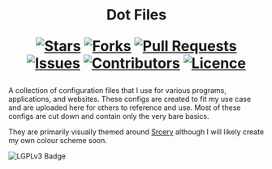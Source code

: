 <h1 align="center">
  Dot Files
  
  [![Stars](https://img.shields.io/github/stars/DeclanChidlow/dotfiles?style=flat-square&logoColor=white)](https://github.com/DeclanChidlow/dotfiles/stargazers)
  [![Forks](https://img.shields.io/github/forks/DeclanChidlow/dotfiles?style=flat-square&logoColor=white)](https://github.com/DeclanChidlow/dotfiles/network/members)
  [![Pull Requests](https://img.shields.io/github/issues-pr/DeclanChidlow/dotfiles?style=flat-square&logoColor=white)](https://github.com/DeclanChidlow/dotfiles/pulls)
  [![Issues](https://img.shields.io/github/issues/DeclanChidlow/dotfiles?style=flat-square&logoColor=white)](https://github.com/DeclanChidlow/dotfiles/issues)
  [![Contributors](https://img.shields.io/github/contributors/DeclanChidlow/dotfiles?style=flat-square&logoColor=white)](https://github.com/DeclanChidlow/dotfiles/graphs/contributors)
  [![Licence](https://img.shields.io/github/license/DeclanChidlow/dotfiles?style=flat-square&logoColor=white)](https://github.com/DeclanChidlow/dotfiles/blob/main/LICENCE)
</h1>

A collection of configuration files that I use for various programs, applications, and websites. These configs are created to fit my use case and are uploaded here for others to reference and use. Most of these configs are cut down and contain only the very bare basics.

They are primarily visually themed around [Srcery](srcery-colors.github.io/) although I will likely create my own colour scheme soon.

![LGPLv3 Badge](/README_RESOURCES/LGPLv3%20Logo.svg)

